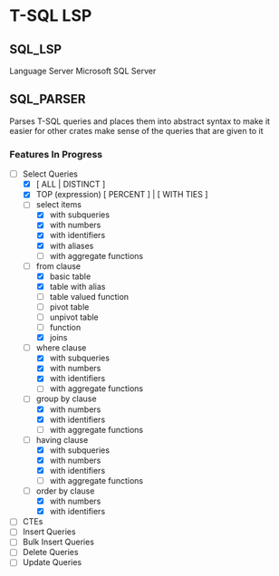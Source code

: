 # T-SQL LSP

## SQL_LSP

Language Server Microsoft SQL Server

## SQL_PARSER

Parses T-SQL queries and places them into abstract syntax to make it easier for other crates
make sense of the queries that are given to it


### Features In Progress

- [ ] Select Queries
    - [x] \[ ALL | DISTINCT ]
    - [x] TOP (expression) \[ PERCENT ] | \[ WITH TIES ]  
    - [ ] select items
        - [x] with subqueries
        - [x] with numbers
        - [x] with identifiers
        - [x] with aliases
        - [ ] with aggregate functions
    - [ ] from clause
        - [x] basic table
        - [x] table with alias
        - [ ] table valued function
        - [ ] pivot table
        - [ ] unpivot table
        - [ ] function
        - [x] joins
    - [ ] where clause 
        - [x] with subqueries
        - [x] with numbers
        - [x] with identifiers
        - [ ] with aggregate functions
    - [ ] group by clause
        - [x] with numbers
        - [x] with identifiers
        - [ ] with aggregate functions
    - [ ] having clause
        - [x] with subqueries
        - [x] with numbers
        - [x] with identifiers
        - [ ] with aggregate functions
    - [ ] order by clause
        - [x] with numbers
        - [x] with identifiers

- [ ] CTEs
- [ ] Insert Queries
- [ ] Bulk Insert Queries
- [ ] Delete Queries
- [ ] Update Queries
